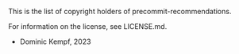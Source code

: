 This is the list of copyright holders of precommit-recommendations.

For information on the license, see LICENSE.md.


* Dominic Kempf, 2023
